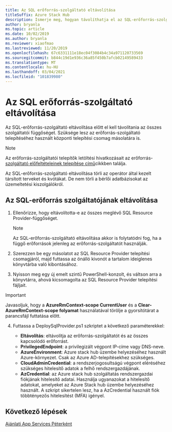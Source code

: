 ```yaml
---
title: Az SQL erőforrás-szolgáltató eltávolítása
titleSuffix: Azure Stack Hub
description: Ismerje meg, hogyan távolíthatja el az SQL-erőforrás-szolgáltatót az Azure Stack hub üzembe helyezéséről.
author: bryanla
ms.topic: article
ms.date: 10/02/2019
ms.author: bryanla
ms.reviewer: xiaofmao
ms.lastreviewed: 11/20/2019
ms.openlocfilehash: 67c6331111e18ec04f3084b4c34a971120733569
ms.sourcegitcommit: b844c19d1e936c36a85f450b7afcb02149589433
ms.translationtype: MT
ms.contentlocale: hu-HU
ms.lasthandoff: 03/04/2021
ms.locfileid: "101839980"
---
```

# <a name="remove-the-sql-resource-provider"></a>Az SQL erőforrás-szolgáltató eltávolítása

Az SQL-erőforrás-szolgáltató eltávolítása előtt el kell távolítania az összes szolgáltatói függőséget. Szüksége lesz az erőforrás-szolgáltató telepítéséhez használt központi telepítési csomag másolatára is.

> [!NOTE]
> Az erőforrás-szolgáltatói telepítők letöltési hivatkozásait az erőforrás- [szolgáltató előfeltételeinek telepítése című](./azure-stack-sql-resource-provider-deploy.md#prerequisites)cikkben találja.

Az SQL-erőforrás-szolgáltató eltávolítása törli az operátor által kezelt társított terveket és kvótákat. De nem törli a bérlői adatbázisokat az üzemeltetési kiszolgálókról.

## <a name="to-remove-the-sql-resource-provider"></a>Az SQL-erőforrás szolgáltatójának eltávolítása

1. Ellenőrizze, hogy eltávolította-e az összes meglévő SQL Resource Provider-függőséget.

   > [!NOTE]
   > Az SQL-erőforrás-szolgáltató eltávolítása akkor is folytatódni fog, ha a függő erőforrások jelenleg az erőforrás-szolgáltatót használják.
  
2. Szerezzen be egy másolatot az SQL Resource Provider telepítési csomagjáról, majd futtassa az önálló kivonót a tartalom ideiglenes könyvtárba való kibontásához.

3. Nyisson meg egy új emelt szintű PowerShell-konzolt, és váltson arra a könyvtárra, ahová kicsomagolta az SQL Resource Provider telepítési fájljait.

> [!IMPORTANT]
> Javasoljuk, hogy a **AzureRmContext-scope CurrentUser** és a **Clear-AzureRmContext-scope folyamat** használatával törölje a gyorsítótárat a parancsfájl futtatása előtt.


4. Futtassa a DeploySqlProvider.ps1 szkriptet a következő paraméterekkel:

    * **Eltávolítás**: eltávolítja az erőforrás-szolgáltatót és az összes kapcsolódó erőforrást.
    * **PrivilegedEndpoint**: a privilegizált végpont IP-címe vagy DNS-neve.
    * **AzureEnvironment**: Azure stack hub üzembe helyezéséhez használt Azure-környezet. Csak az Azure AD-telepítésekhez szükséges.
    * **CloudAdminCredential**: a rendszerjogosultságú végpont eléréséhez szükséges hitelesítő adatok a felhő rendszergazdájának.
    * **AzCredential**: az Azure stack hub szolgáltatás rendszergazdai fiókjának hitelesítő adatai. Használja ugyanazokat a hitelesítő adatokat, amelyeket az Azure Stack hub üzembe helyezéséhez használt. A szkript sikertelen lesz, ha a AzCredential használt fiók többtényezős hitelesítést (MFA) igényel.

## <a name="next-steps"></a>Következő lépések

[Ajánlati App Services Péterként](azure-stack-app-service-overview.md)
